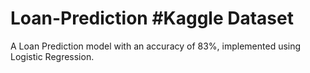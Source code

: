 # Loan-Prediction #Kaggle Dataset
A Loan Prediction model with an accuracy of 83%,
implemented using Logistic Regression.
